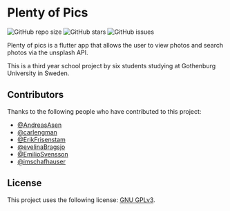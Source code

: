 # Plenty of Pics

<!--- These are examples. See https://shields.io for others or to customize this set of shields. You might want to include dependencies, project status and licence info here --->
![GitHub repo size](https://img.shields.io/github/repo-size/gu-tig169/grupp8)
![GitHub stars](https://img.shields.io/github/stars/gu-tig169/grupp8)
![GitHub issues](https://img.shields.io/github/issues/gu-tig169/grupp8)

Plenty of pics is a flutter app that allows the user to view photos and search photos via the unsplash API.

This is a third year school project by six students studying at Gothenburg University in Sweden.

## Contributors

Thanks to the following people who have contributed to this project:

* [@AndreasAsen](https://github.com/AndreasAsen)
* [@carlengman](https://github.com/carlengman)
* [@ErikFrisenstam](https://github.com/ErikFrisenstam)
* [@evelinaBragsjo](https://github.com/evelinaBragsjo)
* [@EmilioSvensson](https://github.com/EmilioSvensson)
* [@imschafhauser](https://github.com/imschafhauser)


## License
<!--- If you're not sure which open license to use see https://choosealicense.com/--->

This project uses the following license: [GNU GPLv3](<https://choosealicense.com/licenses/gpl-3.0/#>).
